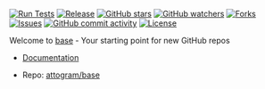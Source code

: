 [![Run Tests](https://github.com/attogram/base/actions/workflows/ci.yml/badge.svg)](https://github.com/attogram/base/actions/workflows/ci.yml)
[![Release](https://img.shields.io/github/v/release/attogram/base?style=flat)](https://github.com/attogram/base/releases)
[![GitHub stars](https://img.shields.io/github/stars/attogram/base?style=flat)](https://github.com/attogram/base/stargazers)
[![GitHub watchers](https://img.shields.io/github/watchers/attogram/base?style=flat)](https://github.com/attogram/base/watchers)
[![Forks](https://img.shields.io/github/forks/attogram/base?style=flat)](https://github.com/attogram/base/forks)
[![Issues](https://img.shields.io/github/issues/attogram/base?style=flat)](https://github.com/attogram/base/issues)
[![GitHub commit activity](https://img.shields.io/github/commit-activity/t/attogram/base?style=flat)](https://github.com/attogram/base/commits/main/)
[![License](https://img.shields.io/github/license/attogram/base?style=flat)](./LICENSE)

Welcome to [base](./docs/base.md) - Your starting point for new GitHub repos

- [Documentation](./docs/README.md)

- Repo: [attogram/base](https://github.com/attogram/base)
